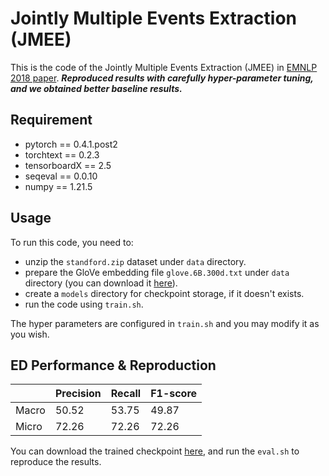# Jointly Multiple Events Extraction (JMEE)
This is the code of the Jointly Multiple Events Extraction (JMEE) in [EMNLP 2018 paper](https://arxiv.org/abs/1809.09078). ***Reproduced results with carefully hyper-parameter tuning, and we obtained better baseline results.***

## Requirement

- pytorch == 0.4.1.post2
- torchtext == 0.2.3
- tensorboardX == 2.5
- seqeval == 0.0.10
- numpy == 1.21.5

## Usage

To run this code, you need to:
- unzip the `standford.zip` dataset under `data` directory.
- prepare the GloVe embedding file `glove.6B.300d.txt` under `data` directory (you can download it [here](https://nlp.stanford.edu/projects/glove/)).
- create a `models` directory for checkpoint storage, if it doesn't exists.
- run the code using `train.sh`.

The hyper parameters are configured in `train.sh` and you may modify it as you wish.

## ED Performance & Reproduction

|       | Precision | Recall | F1-score |
| ----- | --------- | ------ | -------- |
| Macro | 50.52     | 53.75  | 49.87    |
| Micro | 72.26     | 72.26  | 72.26    |

You can download the trained checkpoint [here](https://drive.google.com/file/d/1oECaPmnOHtbXki6wldGbfrnK4IUo9RzC/view?usp=sharing), and run the `eval.sh` to reproduce the results.


